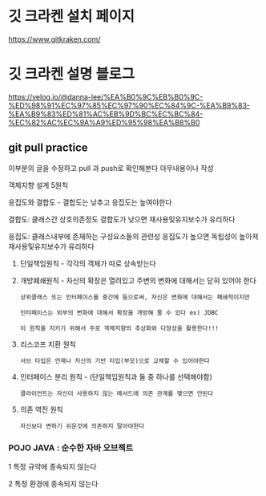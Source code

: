# 깃 크라켄 설치 페이지
https://www.gitkraken.com/


# 깃 크라켄 설명 블로그
https://velog.io/@danna-lee/%EA%B0%9C%EB%B0%9C-%ED%98%91%EC%97%85%EC%97%90%EC%84%9C-%EA%B9%83-%EA%B9%83%ED%81%AC%EB%9D%BC%EC%BC%84-%EC%82%AC%EC%9A%A9%ED%95%98%EA%B8%B0


## git pull practice
이부분의 글을 수정하고 pull 과 push로 확인해본다
아무내용이나 작성

객체지향 설계 5원칙

응집도와 결합도 - 결합도는 낮추고 응집도는 높여야한다

결합도: 클래스간 상호의존정도
       결합도가 낮으면 재사용및유지보수가 유리하다

응집도: 클래스내부에 존재하는 구성요소들의 관련성
       응집도가 높으면 독립성이 높아져 재사용및유지보수가 유리하다

1. 단일책임원칙 - 각각의 객체가 따로 상속받는다

2. 개방폐쇄원칙 - 자신의 확장은 열려있고 주변의 변화에 대해서는 닫혀 있어야 한다

       상위클래스 또는 인터페이스를 중간에 둠으로써, 자신은 변화에 대해서는 폐쇄적이지만

       인터페이스는 외부의 변화에 대해서 확장을 개방해 줄 수 있다 ex) JDBC

       이 원칙을 지키기 위해서 주로 객체지향의 추상화와 다형성을 활용한다!!!

3. 리스코프 치환 원칙

       서브 타입은 언제나 자신의 기반 타입(부모)으로 교체할 수 있어야한다

4. 인터페이스 분리 원칙 - (단일책임원칙과 둘 중 하나를 선택해야함)

       클라이언트는 자신이 사용하지 않는 메서드에 의존 관계를 맺으면 안된다

5. 의존 역전 원칙

       자신보다 변하기 쉬운것에 의존하지 말아야한다

### POJO JAVA : 순수한 자바 오브젝트

1 특정 규약에 종속되지 않는다

2 특정 환경에 종속되지 않는다
